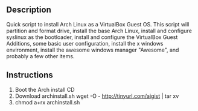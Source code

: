## Description ##
Quick script to install Arch Linux as a VirtualBox Guest OS. This script will partition and format drive, install the base Arch Linux, install and configure syslinux as the bootloader, install and configure the VirtualBox Guest Additions, some basic user configuration, install the x windows environment, install the awesome windows manager "Awesome", and probably a few other items.

## Instructions ##
1. Boot the Arch install CD
2. Download archinstall.sh
        wget -O - http://tinyurl.com/aigist | tar xv
3. chmod a+rx archinstall.sh